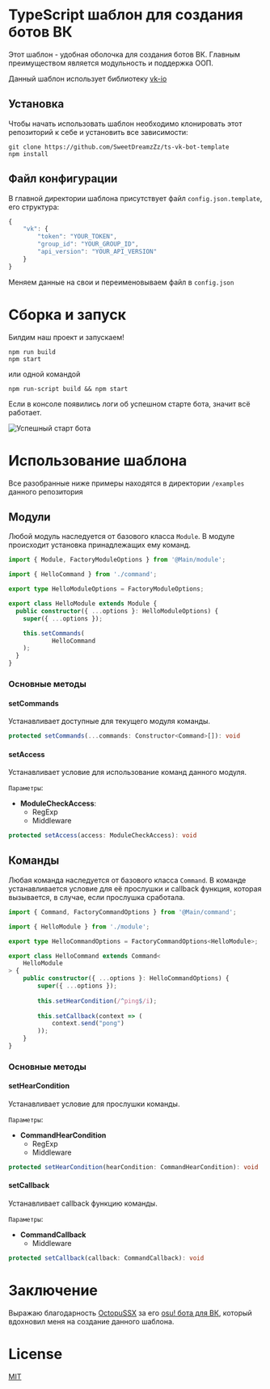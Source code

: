 # TypeScript шаблон для создания ботов ВК
Этот шаблон - удобная оболочка для создания ботов ВК. Главным преимуществом является модульность и поддержка ООП.

Данный шаблон использует библиотеку [vk-io](https://github.com/negezor/vk-io/)

## Установка
Чтобы начать использовать шаблон необходимо клонировать этот репозиторий к себе и установить все зависимости:

```
git clone https://github.com/SweetDreamzZz/ts-vk-bot-template
npm install
```

## Файл конфигурации

В главной директории шаблона присутствует файл `config.json.template`, его структура:

```js
{
    "vk": {
        "token": "YOUR_TOKEN",
        "group_id": "YOUR_GROUP_ID",
        "api_version": "YOUR_API_VERSION"
    }
}
```

Меняем данные на свои и переименовываем файл в `config.json`

# Сборка и запуск

Билдим наш проект и запускаем!

```
npm run build
npm start
```

или одной командой

```
npm run-script build && npm start
```

Если в консоле появились логи об успешном старте бота, значит всё работает.

![Успешный старт бота](https://sun9-33.userapi.com/impg/TOasq81qYMNTeEUZuO7cQAlj7TMMV684_WEcFA/xeaCdIzn70s.jpg?size=301x99&quality=96&sign=43e1950c087ce1fe40aed7ac54a5a361&type=album)

# Использование шаблона

Все разобранные ниже примеры находятся в директории `/examples` данного репозитория

## Модули

Любой модуль наследуется от базового класса `Module`.
В модуле происходит установка принадлежащих ему команд.

```ts
import { Module, FactoryModuleOptions } from '@Main/module';

import { HelloCommand } from './command';

export type HelloModuleOptions = FactoryModuleOptions;

export class HelloModule extends Module {
  public constructor({ ...options }: HelloModuleOptions) {
    super({ ...options });

    this.setCommands(
            HelloCommand
    );
  }
}
```

### Основные методы

#### setCommands

Устанавливает доступные для текущего модуля команды.

```ts
protected setCommands(...commands: Constructor<Command>[]): void
```

#### setAccess

Устанавливает условие для использование команд данного модуля.

`Параметры`:

* **ModuleCheckAccess**:
  * RegExp
  * Middleware
    
```ts
protected setAccess(access: ModuleCheckAccess): void
```

## Команды

Любая команда наследуется от базового класса `Command`.
В команде устанавливается условие для её прослушки и callback функция, 
которая вызывается, в случае, если прослушка сработала.

```ts
import { Command, FactoryCommandOptions } from '@Main/command';

import { HelloModule } from './module';

export type HelloCommandOptions = FactoryCommandOptions<HelloModule>;

export class HelloCommand extends Command<
    HelloModule
> {
    public constructor({ ...options }: HelloCommandOptions) {
        super({ ...options });
        
        this.setHearCondition(/^ping$/i);
        
        this.setCallback(context => (
            context.send("pong")
        ));
    }
}
```

### Основные методы



#### setHearCondition 
Устанавливает условие для прослушки команды.

`Параметры`:

* **CommandHearCondition**
  * RegExp
  * Middleware

```ts
protected setHearCondition(hearCondition: CommandHearCondition): void
```

#### setCallback 
Устанавливает callback функцию команды.

`Параметры`:

* **CommandCallback**
    * Middleware

```ts
protected setCallback(callback: CommandCallback): void
```

# Заключение

Выражаю благодарность [OctopuSSX](https://github.com/uzervlad) за его [osu! бота для ВК](https://github.com/OctoDumb/osubot), который вдохновил меня на создание данного шаблона.

# License

[MIT](https://github.com/SweetDreamzZz/ts-vk-bot-template/blob/master/LICENSE)
